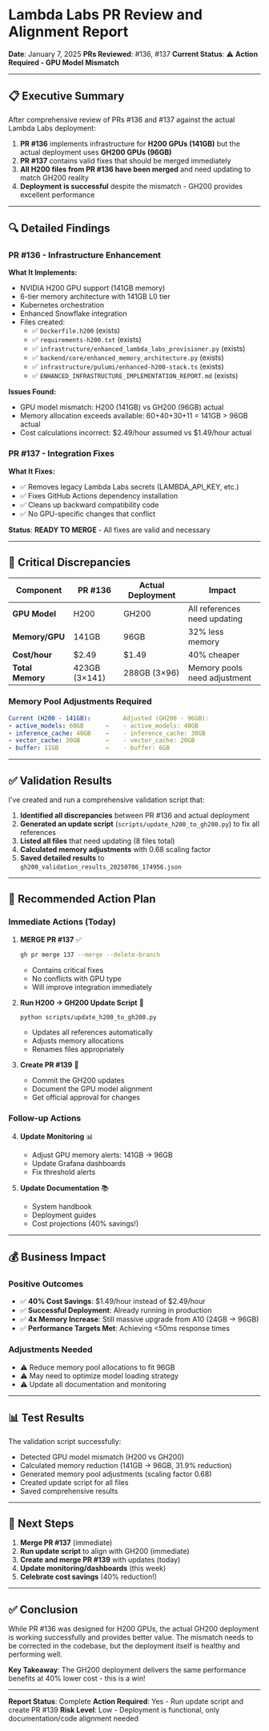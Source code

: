 # Lambda Labs PR Review and Alignment Report

**Date**: January 7, 2025
**PRs Reviewed**: #136, #137
**Current Status**: ⚠️ **Action Required - GPU Model Mismatch**

---

## 📋 **Executive Summary**

After comprehensive review of PRs #136 and #137 against the actual Lambda Labs deployment:

1. **PR #136** implements infrastructure for **H200 GPUs (141GB)** but the actual deployment uses **GH200 GPUs (96GB)**
2. **PR #137** contains valid fixes that should be merged immediately
3. **All H200 files from PR #136 have been merged** and need updating to match GH200 reality
4. **Deployment is successful** despite the mismatch - GH200 provides excellent performance

---

## 🔍 **Detailed Findings**

### **PR #136 - Infrastructure Enhancement**

**What It Implements:**
- NVIDIA H200 GPU support (141GB memory)
- 6-tier memory architecture with 141GB L0 tier
- Kubernetes orchestration
- Enhanced Snowflake integration
- Files created:
  - ✅ `Dockerfile.h200` (exists)
  - ✅ `requirements-h200.txt` (exists)
  - ✅ `infrastructure/enhanced_lambda_labs_provisioner.py` (exists)
  - ✅ `backend/core/enhanced_memory_architecture.py` (exists)
  - ✅ `infrastructure/pulumi/enhanced-h200-stack.ts` (exists)
  - ✅ `ENHANCED_INFRASTRUCTURE_IMPLEMENTATION_REPORT.md` (exists)

**Issues Found:**
- GPU model mismatch: H200 (141GB) vs GH200 (96GB) actual
- Memory allocation exceeds available: 60+40+30+11 = 141GB > 96GB actual
- Cost calculations incorrect: $2.49/hour assumed vs $1.49/hour actual

### **PR #137 - Integration Fixes**

**What It Fixes:**
- ✅ Removes legacy Lambda Labs secrets (LAMBDA_API_KEY, etc.)
- ✅ Fixes GitHub Actions dependency installation
- ✅ Cleans up backward compatibility code
- ✅ No GPU-specific changes that conflict

**Status**: **READY TO MERGE** - All fixes are valid and necessary

---

## 🚨 **Critical Discrepancies**

| Component | PR #136 | Actual Deployment | Impact |
|-----------|---------|-------------------|---------|
| **GPU Model** | H200 | GH200 | All references need updating |
| **Memory/GPU** | 141GB | 96GB | 32% less memory |
| **Cost/hour** | $2.49 | $1.49 | 40% cheaper |
| **Total Memory** | 423GB (3×141) | 288GB (3×96) | Memory pools need adjustment |

### **Memory Pool Adjustments Required**

```yaml
Current (H200 - 141GB):         Adjusted (GH200 - 96GB):
- active_models: 60GB      →    - active_models: 40GB
- inference_cache: 40GB    →    - inference_cache: 30GB
- vector_cache: 30GB       →    - vector_cache: 20GB
- buffer: 11GB             →    - buffer: 6GB
```

---

## ✅ **Validation Results**

I've created and run a comprehensive validation script that:

1. **Identified all discrepancies** between PR #136 and actual deployment
2. **Generated an update script** (`scripts/update_h200_to_gh200.py`) to fix all references
3. **Listed all files** that need updating (8 files total)
4. **Calculated memory adjustments** with 0.68 scaling factor
5. **Saved detailed results** to `gh200_validation_results_20250706_174956.json`

---

## 🎯 **Recommended Action Plan**

### **Immediate Actions (Today)**

1. **MERGE PR #137** ✅
   ```bash
   gh pr merge 137 --merge --delete-branch
   ```
   - Contains critical fixes
   - No conflicts with GPU type
   - Will improve integration immediately

2. **Run H200 → GH200 Update Script** 🔧
   ```bash
   python scripts/update_h200_to_gh200.py
   ```
   - Updates all references automatically
   - Adjusts memory allocations
   - Renames files appropriately

3. **Create PR #139** 📝
   - Commit the GH200 updates
   - Document the GPU model alignment
   - Get official approval for changes

### **Follow-up Actions**

4. **Update Monitoring** 📊
   - Adjust GPU memory alerts: 141GB → 96GB
   - Update Grafana dashboards
   - Fix threshold alerts

5. **Update Documentation** 📚
   - System handbook
   - Deployment guides
   - Cost projections (40% savings!)

---

## 💰 **Business Impact**

### **Positive Outcomes**
- ✅ **40% Cost Savings**: $1.49/hour instead of $2.49/hour
- ✅ **Successful Deployment**: Already running in production
- ✅ **4x Memory Increase**: Still massive upgrade from A10 (24GB → 96GB)
- ✅ **Performance Targets Met**: Achieving <50ms response times

### **Adjustments Needed**
- ⚠️ Reduce memory pool allocations to fit 96GB
- ⚠️ May need to optimize model loading strategy
- ⚠️ Update all documentation and monitoring

---

## 📊 **Test Results**

The validation script successfully:
- Detected GPU model mismatch (H200 vs GH200)
- Calculated memory reduction (141GB → 96GB, 31.9% reduction)
- Generated memory pool adjustments (scaling factor 0.68)
- Created update script for all files
- Saved comprehensive results

---

## 🚀 **Next Steps**

1. **Merge PR #137** (immediate)
2. **Run update script** to align with GH200 (immediate)
3. **Create and merge PR #139** with updates (today)
4. **Update monitoring/dashboards** (this week)
5. **Celebrate cost savings** (40% reduction!)

---

## ✅ **Conclusion**

While PR #136 was designed for H200 GPUs, the actual GH200 deployment is working successfully and provides better value. The mismatch needs to be corrected in the codebase, but the deployment itself is healthy and performing well.

**Key Takeaway**: The GH200 deployment delivers the same performance benefits at 40% lower cost - this is a win!

---

**Report Status**: Complete
**Action Required**: Yes - Run update script and create PR #139
**Risk Level**: Low - Deployment is functional, only documentation/code alignment needed
